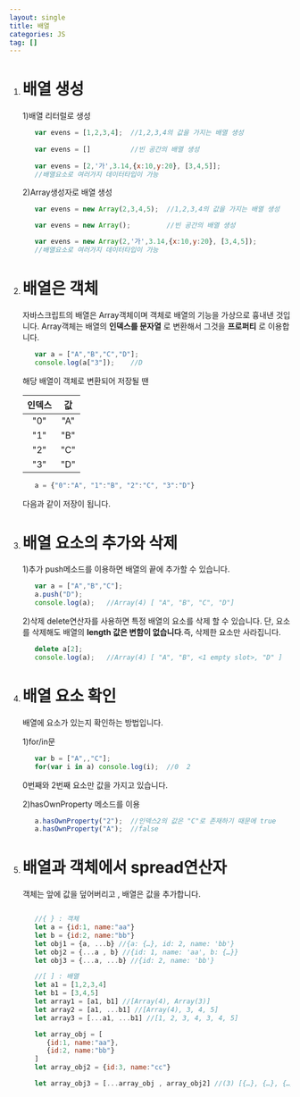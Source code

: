 ```yaml
---
layout: single
title: 배열
categories: JS
tag: []
---
```

 
1. # 배열 생성
   1)배열 리터럴로 생성  
   ```js
      var evens = [1,2,3,4];  //1,2,3,4의 값을 가지는 배열 생성
      
      var evens = []          //빈 공간의 배열 생성
      
      var evens = [2,'가',3.14,{x:10,y:20}, [3,4,5]];
      //배열요소로 여러가지 데이터타입이 가능
   ```   

   2)Array생성자로 배열 생성
   ```js
      var evens = new Array(2,3,4,5);  //1,2,3,4의 값을 가지는 배열 생성

      var evens = new Array();         //빈 공간의 배열 생성

      var evens = new Array(2,'가',3.14,{x:10,y:20}, [3,4,5]);
      //배열요소로 여러가지 데이터타입이 가능
   ```   

1. # 배열은 객체
   자바스크립트의 배열은 Array객체이며 객체로 배열의 기능을 가상으로 흉내낸 것입니다. Array객체는 배열의 __인덱스를 문자열__ 로 변환해서 그것을 __프로퍼티__ 로 이용합니다.   
   ```js
      var a = ["A","B","C","D"];
      console.log(a["3"]);    //D
   ```   
   해당 배열이 객체로 변환되어 저장될 땐   
   
   |  인덱스  |   값   |
   |:-------:|:------:|
   |   "0"   |   "A"  |
   |   "1"   |   "B"  |
   |   "2"   |   "C"  |
   |   "3"   |   "D"  |

   ```js
      a = {"0":"A", "1":"B", "2":"C", "3":"D"}
   ```   
   다음과 같이 저장이 됩니다.   

1. # 배열 요소의 추가와 삭제

   1)추가
   push메소드를 이용하면 배열의 끝에 추가할 수 있습니다.
   ```js
      var a = ["A","B","C"];
      a.push("D");
      console.log(a);   //Array(4) [ "A", "B", "C", "D"]
   ```   

   2)삭제
   delete연산자를 사용하면 특정 배열의 요소를 삭제 할 수 있습니다. 단, 요소를 삭제해도 배열의 __length 값은 변함이 없습니다__.즉, 삭제한 요소만 사라집니다.   
   ```js
      delete a[2];
      console.log(a);   //Array(4) [ "A", "B", <1 empty slot>, "D" ]
   ```

1. # 배열 요소 확인
   배열에 요소가 있는지 확인하는 방법입니다.   

   1)for/in문
   ```js
      var b = ["A",,"C"];
      for(var i in a) console.log(i);  //0  2
   ```   
   0번째와 2번째 요소만 값을 가지고 있습니다.   

   2)hasOwnProperty 메소드를 이용
   ```js
      a.hasOwnProperty("2");  //인덱스2의 값은 "C"로 존재하기 때문에 true
      a.hasOwnProperty("A");  //false
   ```   

1. # 배열과 객체에서 spread연산자

   객체는 앞에 값을 덮어버리고 , 배열은 값을 추가합니다.   

   ```javascript

      //{ } : 객체
      let a = {id:1, name:"aa"}
      let b = {id:2, name:"bb"}
      let obj1 = {a, ...b} //{a: {…}, id: 2, name: 'bb'}
      let obj2 = {...a , b} //{id: 1, name: 'aa', b: {…}}
      let obj3 = {...a, ...b} //{id: 2, name: 'bb'}

      //[ ] : 배열      
      let a1 = [1,2,3,4]
      let b1 = [3,4,5]
      let array1 = [a1, b1] //[Array(4), Array(3)]
      let array2 = [a1, ...b1] //[Array(4), 3, 4, 5]
      let array3 = [...a1, ...b1] //[1, 2, 3, 4, 3, 4, 5]

      let array_obj = [
         {id:1, name:"aa"},
         {id:2, name:"bb"}
      ]
      let array_obj2 = {id:3, name:"cc"}

      let array_obj3 = [...array_obj , array_obj2] //(3) [{…}, {…}, {…}]
   ```
   
   


